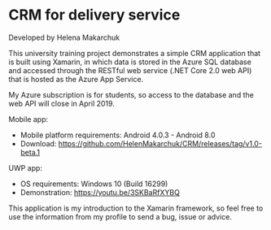 # CRM for delivery service
Developed by Helena Makarchuk

This university training project demonstrates a simple CRM application that is built using Xamarin, in which data is stored in the Azure SQL database and accessed through the RESTful web service (.NET Core 2.0 web API) that is hosted as the Azure App Service.

My Azure subscription is for students, so access to the database and the web API will close in April 2019.

Mobile app:
- Mobile platform requirements: Android 4.0.3 - Android 8.0
- Download: https://github.com/HelenMakarchuk/CRM/releases/tag/v1.0-beta.1

UWP app:
- OS requirements: Windows 10 (Build 16299)
- Demonstration: https://youtu.be/3SKBaRfXYBQ

This application is my introduction to the Xamarin framework, so feel free to use the information from my profile to send a bug, issue or advice.
